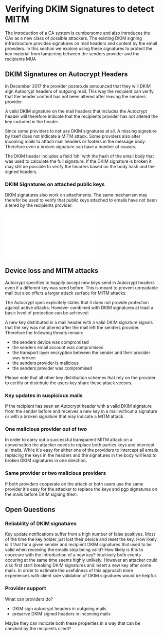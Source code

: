 # Verifying DKIM Signatures to detect MITM

The introduction of a CA system is cumbersome and also introduces the
CAs as a new class of possible attackers. The existing DKIM signing
infrastructure provides signatures on mail headers and content by the
email providers. In this section we explore using these signatures to
protect the key material from tampering between the senders provider and
the recipients MUA

## DKIM Signatures on Autocrypt Headers

In December 2017 the provider posteo.de announced that they will DKIM sign
Autocrypt headers of outgoing mail. This way the recipient can verify
that the header content has not been altered after leaving the senders
provider.

A valid DKIM signature on the mail headers that includes the Autocrypt
header will therefore indicate that the recipients provider has not
altered the key included in the header.

Since some providers to not use DKIM signatures at all. A missing
signature by itself does not indicate a MITM attack. Some providers also
alter incoming mails to attach mail headers or footers in the message body.
Therefore even a broken signature can have a number of causes.

The DKIM header includes a field 'bh' with the hash of the email body
that was used to calculate the full signature. If the DKIM signature is
broken it may still be possible to verify the headers based on the body
hash and the signed headers.

### DKIM Signatures on attached public keys

DKIM signatures also work on attachments. The same mechanism may
therefor be used to verify that public keys attached to emails have not
been altered by the recipients provider.

![Sequence diagram of Autocrypt key exchange with DKIM Signatures](images/dkim.pdf)

## Device loss and MITM attacks

Autocrypt specifies to happily accept new keys send in Autocrypt headers
even if a different key was send before. This is meant to prevent
unreadable mail but also offers a larger attack surface for MITM
attacks.

The Autocrypt spec explicitely states that it does not provide
protection against active attacks. However combined with DKIM signatures
at least a basic level of protection can be achieved:

A new key distributed in a mail header with a valid DKIM signature
signals that the key was not altered after the mail left the senders
provider. Therefore the following threats remain:

* the senders device was compromised
* the senders email account was compromised
* the transport layer encryption between the sender and their provider
  was broken
* the senders provider is malicious
* the senders provider was compromised

Please note that all other key distribution schemes that rely on the
provider to certify or distribute the users key share these attack
vectors.

### Key updates in suspicious mails

If the recipient has seen an Autocrypt header with a valid DKIM
signature from the sender before and receives a new key in a mail
without a signature or with a broken signature that may indicate a MITM
attack.

### One malicious provider out of two

In order to carry out a successful transparent MITM attack on a
conversation the attacker needs to replace both parties keys and
intercept all mails. While it's easy for either one of the providers to
intercept all emails replacing the keys in the headers and the
signatures in the body will lead to broken DKIM signatures in one
direction.

### Same provider or two malicious providers

If both providers cooperate on the attack or both users use the same
provider it's easy for the attacker to replace the keys and pgp
signatures on the mails before DKIM signing them.


## Open Questions

### Reliability of DKIM signatures

Key update notifications suffer from a high number of false positives.
Most of the time the key holder just lost their device and reset the
key. How likely is it that for a given sender and recipient DKIM
signatures that used to be valid when receiving the emails stop being
valid? How likely is this to cooccure with the introduction of a new
key? Intuitively both events occuring at the same time seems highly
unlikely. However an attacker could also first start breaking DKIM
signatures and insert a new key after some mails.
In order to estimate the usefulness of this approach more experiences with
client side validation of DKIM signatures would be helpful.

### Provider support

What can providers do?

* DKIM sign autocrypt headers in outgoing mails
* preserve DKIM signed headers in incoming mails

Maybe they can indicate both these properties in a way that can be
checked by the recipients client?

